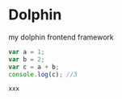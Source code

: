 # Dolphin
my dolphin frontend framework

```javascript
var a = 1;
var b = 2;
var c = a + b;
console.log(c); //3

xxx
